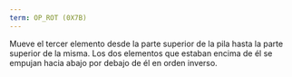 ```yaml
---
term: OP_ROT (0X7B)
---
```


Mueve el tercer elemento desde la parte superior de la pila hasta la parte superior de la misma. Los dos elementos que estaban encima de él se empujan hacia abajo por debajo de él en orden inverso.